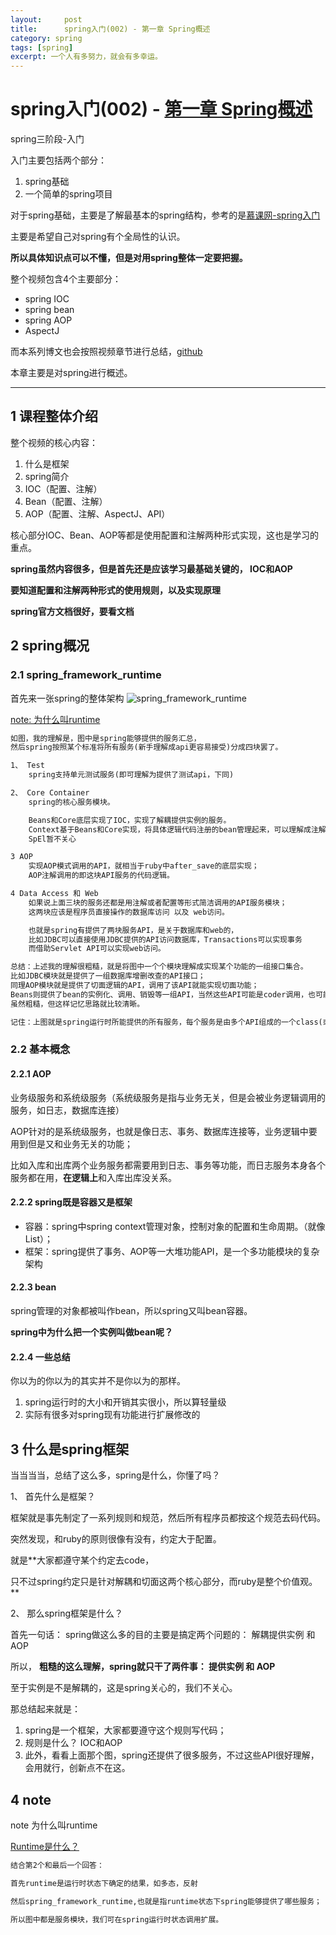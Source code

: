 ```yaml
---
layout:     post
title:      spring入门(002) - 第一章 Spring概述
category: spring
tags: [spring]
excerpt: 一个人有多努力，就会有多幸运。
---
```


spring入门(002) - [第一章 Spring概述](https://www.imooc.com/video/3662)
=======================================

spring三阶段-入门

入门主要包括两个部分：

1. spring基础
2. 一个简单的spring项目

对于spring基础，主要是了解最基本的spring结构，参考的是[慕课网-spring入门](https://www.imooc.com/video/3663)

主要是希望自己对spring有个全局性的认识。

**所以具体知识点可以不懂，但是对用spring整体一定要把握。**

整个视频包含4个主要部分：

- spring IOC
- spring bean
- spring AOP
- AspectJ

而本系列博文也会按照视频章节进行总结，[github](https://github.com/hunzino1/spring_round_one)

本章主要是对spring进行概述。

-----------------------------------------

1 课程整体介绍
-----------------------------------------

整个视频的核心内容：

1. 什么是框架
2. spring简介
3. IOC（配置、注解）
4. Bean（配置、注解）
5. AOP（配置、注解、AspectJ、API）

核心部分IOC、Bean、AOP等都是使用配置和注解两种形式实现，这也是学习的重点。

**spring虽然内容很多，但是首先还是应该学习最基础关键的， IOC和AOP**

**要知道配置和注解两种形式的使用规则，以及实现原理**

**spring官方文档很好，要看文档**

2 spring概况
----------------------------------------------

### 2.1 spring_framework_runtime

首先来一张spring的整体架构
![spring_framework_runtime](https://hunzino1.github.io/assets/images/2019/spring/framework.png)

[note: 为什么叫runtime](#1)

```html
如图，我的理解是，图中是spring能够提供的服务汇总，
然后spring按照某个标准将所有服务(新手理解成api更容易接受)分成四块罢了。

1、 Test
    spring支持单元测试服务(即可理解为提供了测试api，下同)

2、 Core Container
    spring的核心服务模块。

    Beans和Core底层实现了IOC，实现了解耦提供实例的服务。
    Context基于Beans和Core实现，将具体逻辑代码注册的bean管理起来，可以理解成注解如@Service就是从这里拿到的实例。
    SpEl暂不关心

3 AOP
    实现AOP模式调用的API，就相当于ruby中after_save的底层实现；
    AOP注解调用的即这块API服务的代码逻辑。

4 Data Access 和 Web
    如果说上面三块的服务还都是用注解或者配置等形式简洁调用的API服务模块；
    这两块应该是程序员直接操作的数据库访问 以及 web访问。

    也就是spring有提供了两块服务API，是关于数据库和web的，
    比如JDBC可以直接使用JDBC提供的API访问数据库，Transactions可以实现事务
    而借助Servlet API可以实现web访问。

总结：上述我的理解很粗糙，就是将图中一个个模块理解成实现某个功能的一组接口集合。
比如JDBC模块就是提供了一组数据库增删改查的API接口；
同理AOP模块就是提供了切面逻辑的API，调用了该API就能实现切面功能；
Beans则提供了bean的实例化、调用、销毁等一组API，当然这些API可能是coder调用，也可能是spring内部调用（如销毁实例）
虽然粗糙，但这样记忆思路就比较清晰。

记住：上图就是spring运行时所能提供的所有服务，每个服务是由多个API组成的一个class(或者容器)。
```

### 2.2 基本概念

#### 2.2.1 AOP

  业务级服务和系统级服务（系统级服务是指与业务无关，但是会被业务逻辑调用的服务，如日志，数据库连接）

  AOP针对的是系统级服务，也就是像日志、事务、数据库连接等，业务逻辑中要用到但是又和业务无关的功能；

  比如入库和出库两个业务服务都需要用到日志、事务等功能，而日志服务本身各个服务都在用，**在逻辑上**和入库出库没关系。

#### 2.2.2 spring既是容器又是框架

- 容器：spring中spring context管理对象，控制对象的配置和生命周期。（就像List）；
- 框架：spring提供了事务、AOP等一大堆功能API，是一个多功能模块的复杂架构

#### 2.2.3 bean

spring管理的对象都被叫作bean，所以spring又叫bean容器。

**spring中为什么把一个实例叫做bean呢？**

#### 2.2.4 一些总结

你以为的你以为的其实并不是你以为的那样。

1. spring运行时的大小和开销其实很小，所以算轻量级
2. 实际有很多对spring现有功能进行扩展修改的

3 什么是spring框架
---------------------------------------------

当当当当，总结了这么多，spring是什么，你懂了吗？

1、 首先什么是框架？

框架就是事先制定了一系列规则和规范，然后所有程序员都按这个规范去码代码。

突然发现，和ruby的原则很像有没有，约定大于配置。

就是**大家都遵守某个约定去code，

只不过spring约定只是针对解耦和切面这两个核心部分，而ruby是整个价值观。**

2、 那么spring框架是什么？

首先一句话： spring做这么多的目的主要是搞定两个问题的： 解耦提供实例 和 AOP

所以， **粗糙的这么理解，spring就只干了两件事： 提供实例 和 AOP**

至于实例是不是解耦的，这是spring关心的，我们不关心。

那总结起来就是： 

1. spring是一个框架，大家都要遵守这个规则写代码；
2. 规则是什么？ IOC和AOP
3. 此外，看看上面那个图，spring还提供了很多服务，不过这些API很好理解，会用就行，创新点不在这。

4 note
--------------------------------------------

<span id="1"> note 为什么叫runtime</span>

[Runtime是什么？](https://www.cnblogs.com/larryzeal/p/5531759.html)

```html
结合第2个和最后一个回答：

首先runtime是运行时状态下确定的结果，如多态，反射

然后spring_framework_runtime,也就是指runtime状态下spring能够提供了哪些服务；

所以图中都是服务模块，我们可在spring运行时状态调用扩展。
```

